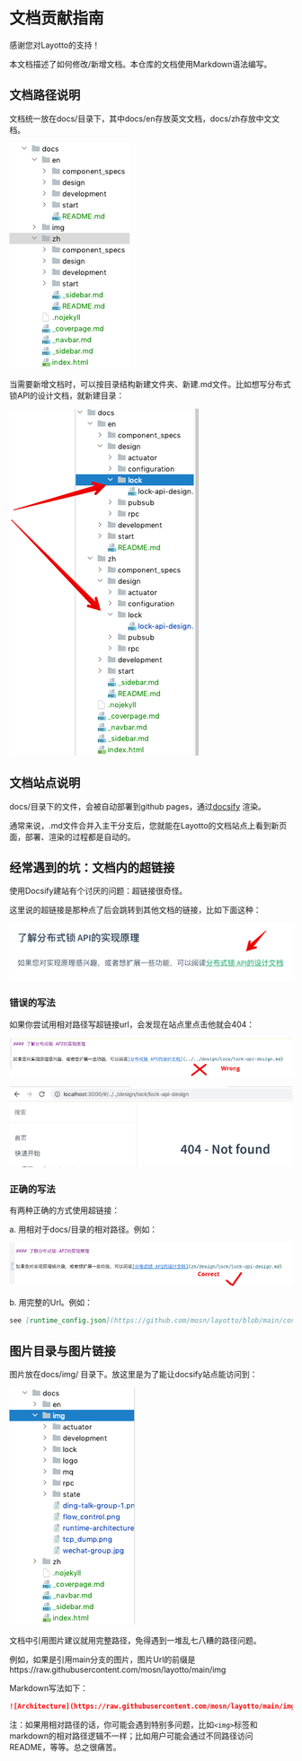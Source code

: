 # 文档贡献指南

感谢您对Layotto的支持！

本文档描述了如何修改/新增文档。本仓库的文档使用Markdown语法编写。

## 文档路径说明

文档统一放在docs/目录下，其中docs/en存放英文文档，docs/zh存放中文文档。

![img_2.png](../../img/development/doc/img_2.png)

当需要新增文档时，可以按目录结构新建文件夹、新建.md文件。比如想写分布式锁API的设计文档，就新建目录：

![img_1.png](../../img/development/doc/img_1.png)

## 文档站点说明
docs/目录下的文件，会被自动部署到github pages，通过[docsify](https://docsify.js.org/#/) 渲染。

通常来说，.md文件合并入主干分支后，您就能在Layotto的文档站点上看到新页面，部署、渲染的过程都是自动的。

## 经常遇到的坑：文档内的超链接

使用Docsify建站有个讨厌的问题：超链接很奇怪。

这里说的超链接是那种点了后会跳转到其他文档的链接，比如下面这种：

![img_4.png](../../img/development/doc/img_4.png)

### 错误的写法
如果你尝试用相对路径写超链接url，会发现在站点里点击他就会404：

![img_6.png](../../img/development/doc/img_6.png)

![img_7.png](../../img/development/doc/img_7.png)

### 正确的写法

有两种正确的方式使用超链接：

a. 用相对于docs/目录的相对路径。例如：

![img_5.png](../../img/development/doc/img_5.png)

b. 用完整的Url。例如：

```markdown
see [runtime_config.json](https://github.com/mosn/layotto/blob/main/configs/runtime_config.json):
```

## 图片目录与图片链接
图片放在docs/img/ 目录下。放这里是为了能让docsify站点能访问到：

![img.png](../../img/development/doc/img.png)

文档中引用图片建议就用完整路径，免得遇到一堆乱七八糟的路径问题。

例如，如果是引用main分支的图片，图片Url的前缀是https://raw.githubusercontent.com/mosn/layotto/main/img

Markdown写法如下：

```markdown
![Architecture](https://raw.githubusercontent.com/mosn/layotto/main/img/runtime-architecture.png)
```

注：如果用相对路径的话，你可能会遇到特别多问题，比如`<img>`标签和markdown的相对路径逻辑不一样；比如用户可能会通过不同路径访问README，等等。总之很痛苦。